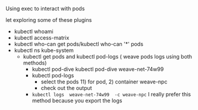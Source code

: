 Using  exec to interact with pods

let exploring some of these plugins

- kubectl whoami
- kubectl access-matrix
- kubectl who-can get pods/kubectl who-can '*' pods
- kubectl ns kube-system
  - kubectl get pods and kubectl pod-logs ( weave pods logs using both methods)
    -  kubectl pod-dive kubectl pod-dive weave-net-74w99
    -  kubectl pod-logs
        - select the pods  11) for pod, 2) container weave-npc
        -  check out the output
    -  `kubectl logs  weave-net-74w99  -c weave-npc` I really prefer this method because you export the logs